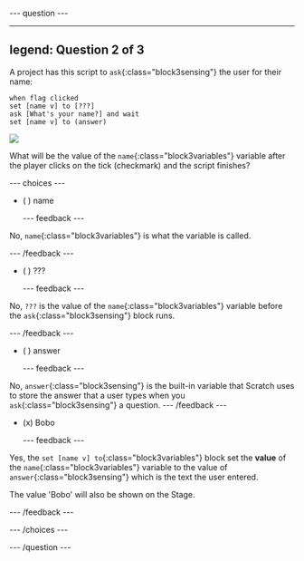 
--- question ---

---
legend: Question 2 of 3
---

A project has this script to `ask`{:class="block3sensing"} the user for their name:

```blocks3
when flag clicked
set [name v] to [???] 
ask [What's your name?] and wait 
set [name v] to (answer)
```

![](images/q1-chatbot.png)

What will be the value of the `name`{:class="block3variables"} variable after the player clicks on the tick (checkmark) and the script finishes?

--- choices ---

- ( )  name

  --- feedback ---

No, `name`{:class="block3variables"} is what the variable is called. 

  --- /feedback ---

- ( ) ???
 
  --- feedback ---

No, `???` is the value of the `name`{:class="block3variables"} variable before the `ask`{:class="block3sensing"} block runs.

  --- /feedback ---

- ( ) answer

  --- feedback ---

No, `answer`{:class="block3sensing"} is the built-in variable that Scratch uses to store the answer that a user types when you `ask`{:class="block3sensing"} a question.
  --- /feedback ---

- (x) Bobo

  --- feedback ---

Yes, the `set [name v] to`{:class="block3variables"} block set the **value** of the `name`{:class="block3variables"} variable to the value of `answer`{:class="block3sensing"} which is the text the user entered.

The value 'Bobo' will also be shown on the Stage.

  --- /feedback ---

--- /choices ---

--- /question ---
